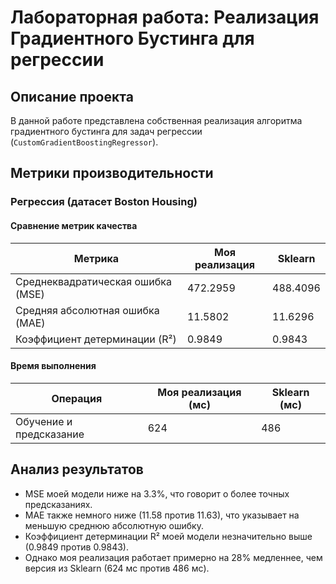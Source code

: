 # Лабораторная работа: Реализация Градиентного Бустинга для регрессии

## Описание проекта

В данной работе представлена собственная реализация алгоритма градиентного бустинга для задач регрессии (`CustomGradientBoostingRegressor`).

## Метрики производительности

### Регрессия (датасет Boston Housing)

#### Сравнение метрик качества

| Метрика | Моя реализация | Sklearn |
|---------|---------------|---------|
| Среднеквадратическая ошибка (MSE) | 472.2959 | 488.4096 |
| Средняя абсолютная ошибка (MAE) | 11.5802 | 11.6296 |
| Коэффициент детерминации (R²) | 0.9849 | 0.9843 |

#### Время выполнения

| Операция | Моя реализация (мс) | Sklearn (мс) |
|----------|----------------------|---------------|
| Обучение и предсказание | 624 | 486 |

## Анализ результатов

- MSE моей модели ниже на 3.3%, что говорит о более точных предсказаниях.
- MAE также немного ниже (11.58 против 11.63), что указывает на меньшую среднюю абсолютную ошибку.
- Коэффициент детерминации R² моей модели незначительно выше (0.9849 против 0.9843).
- Однако моя реализация работает примерно на 28% медленнее, чем версия из Sklearn (624 мс против 486 мс).

